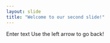```yaml
---
layout: slide
title: "Welcome to our second slide!"
---
```

Enter text
Use the left arrow to go back!
